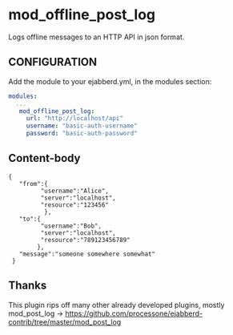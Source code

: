 # mod_offline_post_log 
Logs offline messages to an HTTP API in json format.


## CONFIGURATION

Add the module to your ejabberd.yml, in the modules section:

```yaml
modules:
  ...
   mod_offline_post_log:
     url: "http://localhost/api"
     username: "basic-auth-username"
     password: "basic-auth-password"
```

## Content-body

```
{  
   "from":{  
         "username":"Alice",
         "server":"localhost",
         "resource":"123456"
          },
   "to":{  
         "username":"Bob",
         "server":"localhost",
         "resource":"789123456789"
        },
   "message":"someone somewhere somewhat"
 }
 ```

## Thanks

This plugin rips off many other already developed plugins, mostly mod_post_log ->
https://github.com/processone/ejabberd-contrib/tree/master/mod_post_log
